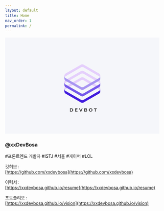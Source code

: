 ```yaml
---
layout: default
title: Home
nav_order: 1
permalink: /
---
```


![title_devbot](/assets/images/title_devbot.png)

### @xxDevBosa
#프론트엔드 개발자 #ISTJ #서울 #게이머 #LOL

깃허브 : \
[https://github.com/xxdevbosa](https://github.com/xxdevbosa)

이력서 : \
[https://xxdevbosa.github.io/resume](https://xxdevbosa.github.io/resume)

포트폴리오 : \
[https://xxdevbosa.github.io/vision](https://xxdevbosa.github.io/vision)